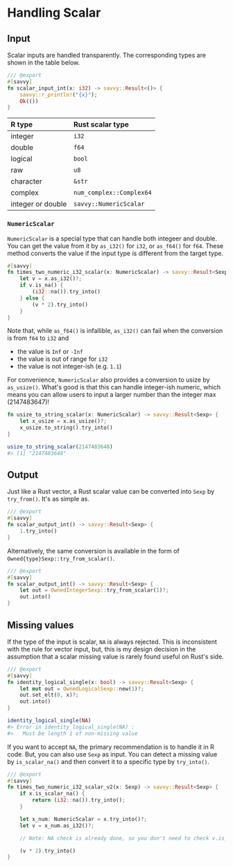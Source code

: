 # Handling Scalar

## Input

Scalar inputs are handled transparently. The corresponding types are shown in
the table below.

```rust
/// @export
#[savvy]
fn scalar_input_int(x: i32) -> savvy::Result<()> {
    savvy::r_println!("{x}");
    Ok(())
}
```

| R type            | Rust scalar type         |
| :---------------- | :----------------------- |
| integer           | `i32`                    |
| double            | `f64`                    |
| logical           | `bool`                   |
| raw               | `u8`                     |
| character         | `&str`                   |
| complex           | `num_complex::Complex64` |
| integer or double | `savvy::NumericScalar`   |

### `NumericScalar`

`NumericScalar` is a special type that can handle both integeer and double. You
can get the value from it by `as_i32()` for `i32`, or `as_f64()` for `f64`.
These method converts the value if the input type is different from the target
type.

```rust
#[savvy]
fn times_two_numeric_i32_scalar(x: NumericScalar) -> savvy::Result<Sexp> {
    let v = x.as_i32()?;
    if v.is_na() {
        (i32::na()).try_into()
    } else {
        (v * 2).try_into()
    }
}
```

Note that, while `as_f64()` is infallible, `as_i32()` can fail when the
conversion is from `f64` to `i32` and

- the value is `Inf` or `-Inf`
- the value is out of range for `i32`
- the value is not integer-ish (e.g. `1.1`)

For convenience, `NumericScalar` also provides a conversion to usize by
`as_usize()`. What's good is that this can handle integer-ish numeric, which
means you can allow users to input a larger number than the integer max
(2147483647)!

```rust
fn usize_to_string_scalar(x: NumericScalar) -> savvy::Result<Sexp> {
    let x_usize = x.as_usize()?;
    x_usize.to_string().try_into()
}
```

```r
usize_to_string_scalar(2147483648)
#> [1] "2147483648"
```

## Output

Just like a Rust vector, a Rust scalar value can be converted into `Sexp` by
`try_from()`. It's as simple as.

```rust
/// @export
#[savvy]
fn scalar_output_int() -> savvy::Result<Sexp> {
    1.try_into()
}
```

Alternatively, the same conversion is available in the form of
`Owned{type}Sexp::try_from_scalar()`.

```rust
/// @export
#[savvy]
fn scalar_output_int() -> savvy::Result<Sexp> {
    let out = OwnedIntegerSexp::try_from_scalar(1)?;
    out.into()
}
```

## Missing values

If the type of the input is scalar, `NA` is always rejected. This is
inconsistent with the rule for vector input, but, this is my design decision in
the assumption that a scalar missing value is rarely found useful on Rust's
side.

```rust
/// @export
#[savvy]
fn identity_logical_single(x: bool) -> savvy::Result<Sexp> {
    let mut out = OwnedLogicalSexp::new(1)?;
    out.set_elt(0, x)?;
    out.into()
}
```

```r
identity_logical_single(NA)
#> Error in identity_logical_single(NA) :
#>   Must be length 1 of non-missing value
```

If you want to accept `NA`, the primary recommendation is to handle it in R
code. But, you can also use `Sexp` as input. You can detect a missing value
by `is_scalar_na()` and then convert it to a specific type by `try_into()`.

```rust
/// @export
#[savvy]
fn times_two_numeric_i32_scalar_v2(x: Sexp) -> savvy::Result<Sexp> {
    if x.is_scalar_na() {
        return (i32::na()).try_into();
    }

    let x_num: NumericScalar = x.try_into()?;
    let v = x_num.as_i32()?;

    // Note: NA check is already done, so you don't need to check v.is_na()

    (v * 2).try_into()
}
```
